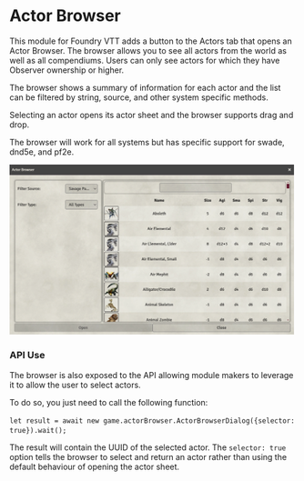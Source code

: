 # Actor Browser

This module for Foundry VTT adds a button to the Actors tab that opens an Actor Browser. The browser allows you to see all actors from the world as well as all compendiums. Users can only see actors for which they have Observer ownership or higher.

The browser shows a summary of information for each actor and the list can be filtered by string, source, and other system specific methods.

Selecting an actor opens its actor sheet and the browser supports drag and drop.

The browser will work for all systems but has specific support for swade, dnd5e, and pf2e.

<img src="https://github.com/ddbrown30/actor-browser/blob/main/actor_browser.webp" width="500">

### API Use

The browser is also exposed to the API allowing module makers to leverage it to allow the user to select actors.

To do so, you just need to call the following function:

```let result = await new game.actorBrowser.ActorBrowserDialog({selector: true}).wait();```

The result will contain the UUID of the selected actor. The `selector: true` option tells the browser to select and return an actor rather than using the default behaviour of opening the actor sheet.